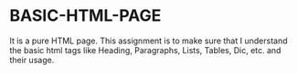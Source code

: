 # BASIC-HTML-PAGE
It is a pure HTML page. This assignment is to make sure that I understand the basic html tags like Heading, Paragraphs, Lists, Tables, Dic, etc. and their usage.
